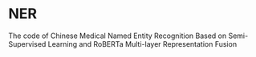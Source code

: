 # NER
The code of Chinese Medical Named Entity Recognition Based on Semi-Supervised Learning and RoBERTa Multi-layer Representation Fusion
